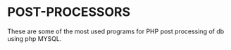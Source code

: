 # POST-PROCESSORS
These are some of the most used programs for PHP post processing of db using php MYSQL. 
